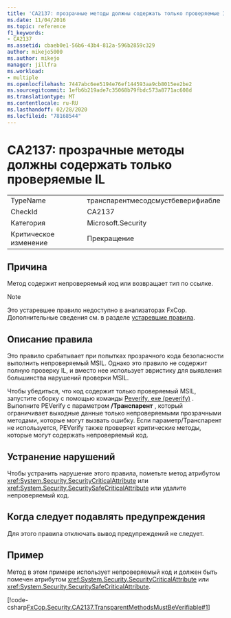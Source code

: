 ```yaml
---
title: 'CA2137: прозрачные методы должны содержать только проверяемые IL'
ms.date: 11/04/2016
ms.topic: reference
f1_keywords:
- CA2137
ms.assetid: cbaeb0e1-56b6-43b4-812a-596b2859c329
author: mikejo5000
ms.author: mikejo
manager: jillfra
ms.workload:
- multiple
ms.openlocfilehash: 7447abc6ee5194e76ef144593aa9cb8015ee2be2
ms.sourcegitcommit: 1efb6b219ade7c35068b79fbdc573a8771ac608d
ms.translationtype: MT
ms.contentlocale: ru-RU
ms.lasthandoff: 02/28/2020
ms.locfileid: "78168544"
---
```

# <a name="ca2137-transparent-methods-must-contain-only-verifiable-il"></a>CA2137: прозрачные методы должны содержать только проверяемые IL

|||
|-|-|
|TypeName|транспарентмесодсмустбеверифиабле|
|CheckId|CA2137|
|Категория|Microsoft.Security|
|Критическое изменение|Прекращение|

## <a name="cause"></a>Причина
Метод содержит непроверяемый код или возвращает тип по ссылке.

> [!NOTE]
> Это устаревшее правило недоступно в анализаторах FxCop. Дополнительные сведения см. в разделе [устаревшие правила](fxcop-rule-port-status.md#deprecated-rules).

## <a name="rule-description"></a>Описание правила
Это правило срабатывает при попытках прозрачного кода безопасности выполнить непроверяемый MSIL. Однако это правило не содержит полную проверку IL, и вместо нее использует эвристику для выявления большинства нарушений проверки MSIL.

Чтобы убедиться, что код содержит только проверяемый MSIL, запустите сборку с помощью команды [Peverify. exe (peverify)](/dotnet/framework/tools/peverify-exe-peverify-tool) . Выполните PEVerify с параметром **/Транспарент** , который ограничивает выходные данные только непроверяемыми прозрачными методами, которые могут вызвать ошибку. Если параметр/Транспарент не используется, PEVerify также проверяет критические методы, которые могут содержать непроверяемый код.

## <a name="how-to-fix-violations"></a>Устранение нарушений
Чтобы устранить нарушение этого правила, пометьте метод атрибутом <xref:System.Security.SecurityCriticalAttribute> или <xref:System.Security.SecuritySafeCriticalAttribute> или удалите непроверяемый код.

## <a name="when-to-suppress-warnings"></a>Когда следует подавлять предупреждения
Для этого правила отключать вывод предупреждений не следует.

## <a name="example"></a>Пример
Метод в этом примере использует непроверяемый код и должен быть помечен атрибутом <xref:System.Security.SecurityCriticalAttribute> или <xref:System.Security.SecuritySafeCriticalAttribute>.

[!code-csharp[FxCop.Security.CA2137.TransparentMethodsMustBeVerifiable#1](../code-quality/codesnippet/CSharp/ca2137-transparent-methods-must-contain-only-verifiable-il_1.cs)]
